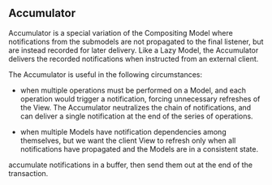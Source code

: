 Accumulator
-----------

Accumulator is a special variation of the Compositing Model where notifications
from the submodels are not propagated to the final listener, but are instead
recorded for later delivery. 
Like a Lazy Model, the Accumulator delivers the
recorded notifications when instructed from an external client.

The Accumulator is useful in the following circumstances:

- when multiple operations must be performed on a Model, and each operation
  would trigger a notification, forcing unnecessary refreshes of the View.
  The Accumulator neutralizes the chain of notifications, and can deliver a
  single notification at the end of the series of operations.

- when multiple Models have notification dependencies among themselves, but
  we want the client View to refresh only when all notifications 
  have propagated and the Models are in a consistent state.


accumulate notifications in a buffer, then send them out at the end of the transaction.

